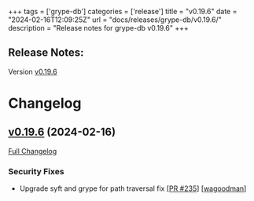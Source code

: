 +++
tags = ['grype-db']
categories = ['release']
title = "v0.19.6"
date = "2024-02-16T12:09:25Z"
url = "docs/releases/grype-db/v0.19.6/"
description = "Release notes for grype-db v0.19.6"
+++

## Release Notes:
Version [v0.19.6](https://github.com/anchore/grype-db/releases/tag/v0.19.6)

# Changelog

## [v0.19.6](https://github.com/anchore/grype-db/tree/v0.19.6) (2024-02-16)

[Full Changelog](https://github.com/anchore/grype-db/compare/v0.19.5...v0.19.6)

### Security Fixes

- Upgrade syft and grype for path traversal fix [[PR #235](https://github.com/anchore/grype-db/pull/235)] [[wagoodman](https://github.com/wagoodman)]
